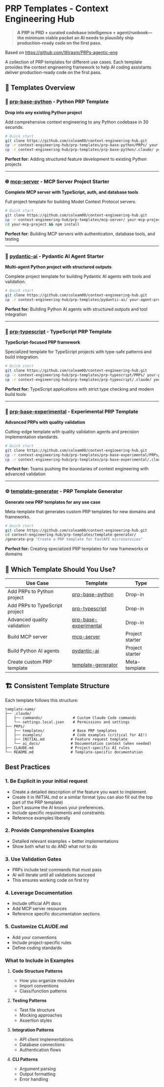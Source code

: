 # PRP Templates - Context Engineering Hub

> **A PRP is PRD + curated codebase intelligence + agent/runbook—the minimum viable packet an AI needs to plausibly ship production-ready code on the first pass.**

Based on https://github.com/Wirasm/PRPs-agentic-eng

A collection of PRP templates for different use cases. Each template provides the context engineering framework to help AI coding assistants deliver production-ready code on the first pass.

## 🚀 Templates Overview

### 🔧 [prp-base-python](./prp-base-python/) - Python PRP Template

**Drop into any existing Python project**

Add comprehensive context engineering to any Python codebase in 30 seconds.

```bash
# Quick start
git clone https://github.com/coleam00/context-engineering-hub.git
cp -r context-engineering-hub/prp-templates/prp-base-python/PRPs/ your-project/
cp -r context-engineering-hub/prp-templates/prp-base-python/.claude/ your-project/
```

**Perfect for:** Adding structured feature development to existing Python projects

---

### 🌐 [mcp-server](./mcp-server/) - MCP Server Project Starter

**Complete MCP server with TypeScript, auth, and database tools**

Full project template for building Model Context Protocol servers.

```bash
# Quick start
git clone https://github.com/coleam00/context-engineering-hub.git
cp -r context-engineering-hub/prp-templates/mcp-server/ your-mcp-project/
cd your-mcp-project && npm install
```

**Perfect for:** Building MCP servers with authentication, database tools, and testing

---

### 🤖 [pydantic-ai](./pydantic-ai/) - Pydantic AI Agent Starter

**Multi-agent Python project with structured outputs**

Complete project template for building Pydantic AI agents with tools and validation.

```bash
# Quick start
git clone https://github.com/coleam00/context-engineering-hub.git
cp -r context-engineering-hub/prp-templates/pydantic-ai/ your-agent-project/
```

**Perfect for:** Building Python AI agents with structured outputs and tool integration

---

### 📝 [prp-typescript](./prp-typescript/) - TypeScript PRP Template

**TypeScript-focused PRP framework**

Specialized template for TypeScript projects with type-safe patterns and build integration.

```bash
# Quick start
git clone https://github.com/coleam00/context-engineering-hub.git
cp -r context-engineering-hub/prp-templates/prp-typescript/PRPs/ your-project/
cp -r context-engineering-hub/prp-templates/prp-typescript/.claude/ your-project/
```

**Perfect for:** TypeScript applications with strict type checking and modern build tools

---

### 🧪 [prp-base-experimental](./prp-base-experimental/) - Experimental PRP Template

**Advanced PRPs with quality validation**

Cutting-edge template with quality validation agents and precision implementation standards.

```bash
# Quick start
git clone https://github.com/coleam00/context-engineering-hub.git
cp -r context-engineering-hub/prp-templates/prp-base-experimental/PRPs/ your-project/
cp -r context-engineering-hub/prp-templates/prp-base-experimental/.claude/ your-project/
```

**Perfect for:** Teams pushing the boundaries of context engineering with advanced validation

---

### ⚙️ [template-generator](./template-generator/) - PRP Template Generator

**Generate new PRP templates for any use case**

Meta-template that generates custom PRP templates for new domains and frameworks.

```bash
# Quick start
git clone https://github.com/coleam00/context-engineering-hub.git
cd context-engineering-hub/prp-templates/template-generator/
/generate-prp "Create a PRP template for FastAPI microservices"
```

**Perfect for:** Creating specialized PRP templates for new frameworks or domains

## 🎯 Which Template Should You Use?

| Use Case                       | Template                                          | Type            |
| ------------------------------ | ------------------------------------------------- | --------------- |
| Add PRPs to Python project     | [prp-base-python](./prp-base-python/)             | Drop-in         |
| Add PRPs to TypeScript project | [prp-typescript](./prp-typescript/)               | Drop-in         |
| Advanced quality validation    | [prp-base-experimental](./prp-base-experimental/) | Drop-in         |
| Build MCP server               | [mcp-server](./mcp-server/)                       | Project starter |
| Build Python AI agents         | [pydantic-ai](./pydantic-ai/)                     | Project starter |
| Create custom PRP template     | [template-generator](./template-generator/)       | Meta-template   |

## 🏗️ Consistent Template Structure

Each template follows this structure:

```
template-name/
├── .claude/
│   ├── commands/              # Custom Claude Code commands
│   └── settings.local.json    # Permissions and settings
├── PRPs/
│   ├── templates/             # Base PRP templates
│   ├── examples/              # Code examples (critical for AI!)
│   ├── INITIAL.md            # Feature request template
│   └── ai_docs/              # Documentation context (when needed)
├── CLAUDE.md                 # Project-specific AI rules
└── README.md                 # Template-specific documentation
```

## Best Practices

### 1. Be Explicit in your initial request

- Create a detailed description of the feature you want to implement.
- Create it in INITIAL.md or a similar format (you can also fill out the top part of the PRP template)
- Don't assume the AI knows your preferences.
- Include specific requirements and constraints
- Reference examples liberally

### 2. Provide Comprehensive Examples

- Detailed relevant examples = better implementations
- Show both what to do AND what not to do

### 3. Use Validation Gates

- PRPs include test commands that must pass
- AI will iterate until all validations succeed
- This ensures working code on first try

### 4. Leverage Documentation

- Include official API docs
- Add MCP server resources
- Reference specific documentation sections

### 5. Customize CLAUDE.md

- Add your conventions
- Include project-specific rules
- Define coding standards

### What to Include in Examples

1. **Code Structure Patterns**
   - How you organize modules
   - Import conventions
   - Class/function patterns

2. **Testing Patterns**
   - Test file structure
   - Mocking approaches
   - Assertion styles

3. **Integration Patterns**
   - API client implementations
   - Database connections
   - Authentication flows

4. **CLI Patterns**
   - Argument parsing
   - Output formatting
   - Error handling
